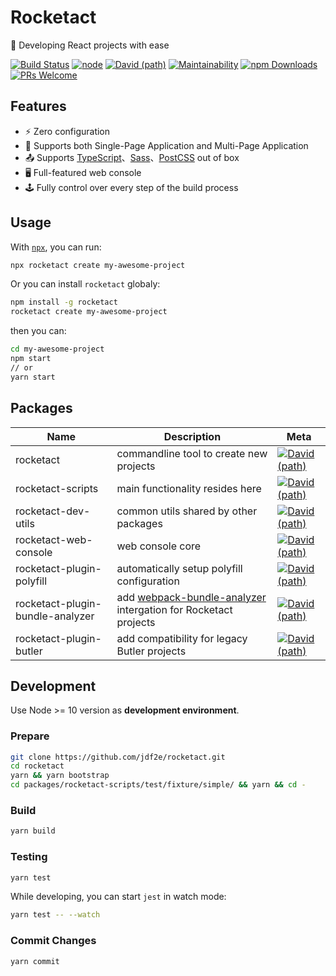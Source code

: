 # Rocketact
🚀 Developing React projects with ease

<p align="left">
  <a href="https://travis-ci.org/jdf2e/rocketact/builds"><img alt="Build Status" src="https://travis-ci.org/jdf2e/rocketact.svg?branch=master"></a>
  <a href="https://www.npmjs.com/package/rocketact"><img alt="node" src="https://img.shields.io/node/v/rocketact.svg"></a>
  <a href="https://david-dm.org/jdf2e/rocketact?path=packages%2Frocketact-scripts&view=list"><img alt="David (path)" src="https://img.shields.io/david/jdf2e/rocketact.svg?path=packages%2Frocketact-scripts"></a>
  <a href="https://codeclimate.com/github/jdf2e/rocketact"><img alt="Maintainability" src="https://img.shields.io/codeclimate/maintainability/jdf2e/rocketact.svg"></a>
  <a href="https://www.npmjs.com/package/rocketact"><img alt="npm Downloads" src="https://img.shields.io/npm/dm/rocketact.svg"></a>
  <a href="http://makeapullrequest.com"><img alt="PRs Welcome" src="https://img.shields.io/badge/PRs-welcome-brightgreen.svg?style=flat"></a>
</p>

## Features

- ⚡️ Zero configuration
- 👏 Supports both Single-Page Application and Multi-Page Application
- 📤 Supports [TypeScript](https://www.typescriptlang.org/)、[Sass](https://sass-lang.com/)、[PostCSS](https://postcss.org/) out of box
- 🖥 Full-featured web console
- 🕹 Fully control over every step of the build process

## Usage

With [`npx`](https://blog.npmjs.org/post/162869356040/introducing-npx-an-npm-package-runner), you can run:

```bash
npx rocketact create my-awesome-project
```

Or you can install `rocketact` globaly:

```bash
npm install -g rocketact
rocketact create my-awesome-project
```

then you can:

```bash
cd my-awesome-project
npm start
// or
yarn start
```

## Packages


| Name  | Description | Meta |
|---|---|---|
| rocketact  | commandline tool to create new projects  |   <a href="https://david-dm.org/jdf2e/rocketact?path=packages%2Frocketact&view=list"><img alt="David (path)" src="https://img.shields.io/david/jdf2e/rocketact.svg?path=packages%2Frocketact"></a>  |
| rocketact-scripts | main functionality resides here |   <a href="https://david-dm.org/jdf2e/rocketact?path=packages%2Frocketact-scripts&view=list"><img alt="David (path)" src="https://img.shields.io/david/jdf2e/rocketact.svg?path=packages%2Frocketact-scripts"></a>  |
|  rocketact-dev-utils | common utils shared by other packages |    <a href="https://david-dm.org/jdf2e/rocketact?path=packages%2Frocketact-dev-utils&view=list"><img alt="David (path)" src="https://img.shields.io/david/jdf2e/rocketact.svg?path=packages%2Frocketact-dev-utils"></a> |
|  rocketact-web-console | web console core |   <a href="https://david-dm.org/jdf2e/rocketact?path=packages%2Frocketact-web-console&view=list"><img alt="David (path)" src="https://img.shields.io/david/jdf2e/rocketact.svg?path=packages%2Frocketact-web-console"></a>  |
|  rocketact-plugin-polyfill | automatically setup polyfill configuration |   <a href="https://david-dm.org/jdf2e/rocketact?path=packages%2Frocketact-plugin-polyfill&view=list"><img alt="David (path)" src="https://img.shields.io/david/jdf2e/rocketact.svg?path=packages%2Frocketact-plugin-polyfill"></a>  |
|  rocketact-plugin-bundle-analyzer | add [webpack-bundle-analyzer](https://github.com/webpack-contrib/webpack-bundle-analyzer) intergation for Rocketact projects |   <a href="https://david-dm.org/jdf2e/rocketact?path=packages%2Frocketact-plugin-bundle-analyzer&view=list"><img alt="David (path)" src="https://img.shields.io/david/jdf2e/rocketact.svg?path=packages%2Frocketact-plugin-bundle-analyzer"></a>  |
|  rocketact-plugin-butler | add compatibility for legacy Butler projects |    <a href="https://david-dm.org/jdf2e/rocketact?path=packages%2Frocketact-plugin-butler&view=list"><img alt="David (path)" src="https://img.shields.io/david/jdf2e/rocketact.svg?path=packages%2Frocketact-plugin-butler"></a> |

## Development

Use Node >= 10 version as **development environment**.

### Prepare

```bash
git clone https://github.com/jdf2e/rocketact.git
cd rocketact
yarn && yarn bootstrap
cd packages/rocketact-scripts/test/fixture/simple/ && yarn && cd -
```

### Build

```bash
yarn build
```

### Testing

```bash
yarn test
```

While developing, you can start `jest` in watch mode:

```bash
yarn test -- --watch
```

### Commit Changes

```bash
yarn commit
```